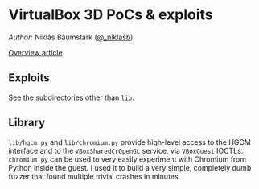 # VirtualBox 3D PoCs & exploits

*Author*: Niklas Baumstark ([@_niklasb](https://twitter.com/_niklasb))

[Overview article](https://phoenhex.re/2018-07-27/better-slow-than-sorry).

## Exploits

See the subdirectories other than `lib`.

## Library

`lib/hgcm.py` and `lib/chromium.py` provide high-level access to the HGCM interface and
to the `VBoxSharedCrOpenGL` service, via `VBoxGuest` IOCTLs.
`chromium.py` can be used to very easily experiment with Chromium from Python
inside the guest. I used it to build a very simple, completely dumb fuzzer that
found multiple trivial crashes in minutes.
